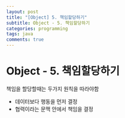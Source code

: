 ```yaml
---
layout: post
title: "[Object] 5. 책임할당하기"
subtitle: Object - 5. 책임할당하기
categories: programming
tags: java
comments: true
---
```


# Object - 5. 책임할당하기

책임을 할당할때는 두가지 원칙을 따라야함
- 데이터보다 행동을 먼저 결정
- 협력이라는 문맥 안에서 책임을 결정

